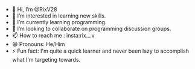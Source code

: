 - 👋 Hi, I’m @RixV28
- 👀 I’m interested in learning new skills.
- 🌱 I’m currently learning programming.
- 💞️ I’m looking to collaborate on programming discussion groups.
- 📫 How to reach me : insta:rix._.v
- 😄 Pronouns: He/Him
- ⚡ Fun fact: I'm quite a quick learner and never been lazy to accomplish what I'm targeting towards.

<!---
RixV28/RixV28 is a ✨ special ✨ repository because its `README.md` (this file) appears on your GitHub profile.
You can click the Preview link to take a look at your changes.
--->
